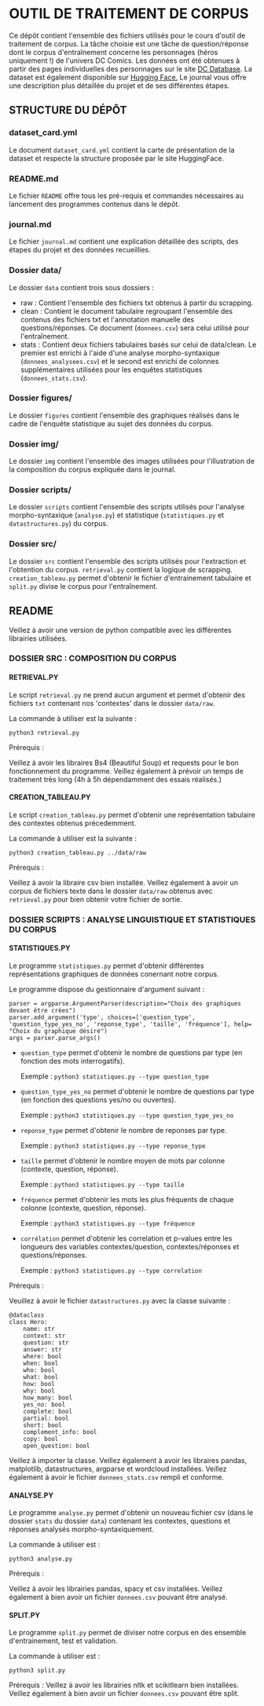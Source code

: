 # OUTIL DE TRAITEMENT DE CORPUS

Ce dépôt contient l'ensemble des fichiers utilisés pour le cours d'outil de traitement de corpus. La tâche choisie est une tâche de question/réponse dont le corpus d'entraînement concerne les personnages (héros uniquement !) de l'univers DC Comics. Les données ont été obtenues à partir des pages individuelles des personnages sur le site [DC Database]((https://dc.fandom.com/wiki/DC_Comics_Database)). La dataset est également disponible sur [Hugging Face.](https://huggingface.co/datasets/Kkarmin/dc_comics_qa) Le journal vous offre une description plus détaillée du projet et de ses différentes étapes. 

## STRUCTURE DU DÉPÔT 

### dataset_card.yml

Le document `dataset_card.yml` contient la carte de présentation de la dataset et respecte la structure proposée par le site HuggingFace.

### README.md

Le fichier `README` offre tous les pré-requis et commandes nécessaires au lancement des programmes contenus dans le dépôt.

### journal.md

Le fichier `journal.md` contient une explication détaillée des scripts, des étapes du projet et des données recueillies. 

### Dossier data/

Le dossier `data` contient trois sous dossiers :
- raw :
    Contient l'ensemble des fichiers txt obtenus à partir du scrapping.
- clean :
    Contient le document tabulaire regroupant l'ensemble des contenus des fichiers txt et l'annotation manuelle des questions/réponses. Ce document (`donnees.csv`) sera celui utilisé pour l'entraînement.
- stats :
    Contient deux fichiers tabulaires basés sur celui de data/clean. Le premier est enrichi à l'aide d'une analyse morpho-syntaxique (`donnees_analysees.csv`) et le second est enrichi de colonnes supplémentaires utilisées pour les enquêtes statistiques (`donnees_stats.csv`).

### Dossier figures/

Le dossier `figures` contient l'ensemble des graphiques réalisés dans le cadre de l'enquête statistique au sujet des données du corpus.

### Dossier img/

Le dossier `img` contient l'ensemble des images utilisées pour l'illustration de la composition du corpus expliquée dans le journal.

### Dossier scripts/

Le dossier `scripts` contient l'ensemble des scripts utilisés pour l'analyse morpho-syntaxique (`analyse.py`) et statistique (`statistiques.py` et `datastructures.py`) du corpus.

### Dossier src/

Le dossier `src` contient l'ensemble des scripts utilisés pour l'extraction et l'obtention du corpus. `retrieval.py` contient la logique de scrapping. `creation_tableau.py` permet d'obtenir le fichier d'entrainement tabulaire et `split.py` divise le corpus pour l'entraînement. 

## README

Veillez à avoir une version de python compatible avec les différentes librairies utilisées. 

### DOSSIER SRC : COMPOSITION DU CORPUS

#### RETRIEVAL.PY

Le script `retrieval.py` ne prend aucun argument et permet d'obtenir des fichiers `txt` contenant nos 'contextes' dans le dossier `data/raw`.

La commande à utiliser est la suivante : 

```python3 retrieval.py```

Prérequis : 

Veillez à avoir les libraires Bs4 (Beautiful Soup) et requests pour le bon fonctionnement du programme. Veillez également à prévoir un temps de traitement très long (4h à 5h dépendamment des essais réalisés.)

#### CREATION_TABLEAU.PY

Le script `creation_tableau.py` permet d'obtenir une représentation tabulaire des contextes obtenus précedemment. 

La commande à utiliser est la suivante : 

```python3 creation_tableau.py ../data/raw```

Prérequis :

Veillez à avoir la libraire csv bien installée. Veillez également à avoir un corpus de fichiers texte dans le dossier `data/raw` obtenus avec `retrieval.py` pour bien obtenir votre fichier de sortie. 

### DOSSIER SCRIPTS : ANALYSE LINGUISTIQUE ET STATISTIQUES DU CORPUS

#### STATISTIQUES.PY

Le programme `statistiques.py` permet d'obtenir différentes représentations graphiques de données conernant notre corpus.

Le programme dispose du gestionnaire d'argument suivant : 

```
parser = argparse.ArgumentParser(description="Choix des graphiques devant être crées")
parser.add_argument('type', choices=['question_type', 'question_type_yes_no', 'reponse_type', 'taille', 'fréquence'], help= "Choix du graphique désiré")
args = parser.parse_args()
```
- `question_type` permet d'obtenir le nombre de questions par type (en fonction des mots interrogatifs).
    
    Exemple : ```python3 statistiques.py --type question_type```

 - `question_type_yes_no` permet d'obtenir le nombre de questions par type (en fonction des questions yes/no ou ouvertes).
    
    Exemple : ```python3 statistiques.py --type question_type_yes_no```

 - `reponse_type` permet d'obtenir le nombre de reponses par type.
    
    Exemple : ```python3 statistiques.py --type reponse_type```

 - `taille` permet d'obtenir le nombre moyen de mots par colonne (contexte, question, réponse).
    
    Exemple : ```python3 statistiques.py --type taille```

 - `fréquence` permet d'obtenir les mots les plus fréquents de chaque colonne (contexte, question, réponse).
    
    Exemple : ```python3 statistiques.py --type fréquence```

- `corrélation` permet d'obtenir les correlation et p-values entre les longueurs des variables contextes/question, contextes/réponses et questions/réponses.

    Exemple : ```python3 statistiques.py --type correlation```


Prérequis :

Veuillez à avoir le fichier `datastructures.py` avec la classe suivante : 

```
@dataclass
class Hero: 
    name: str
    context: str
    question: str
    answer: str
    where: bool
    when: bool
    who: bool
    what: bool
    how: bool
    why: bool
    how_many: bool
    yes_no: bool
    complete: bool
    partial: bool
    short: bool
    complement_info: bool
    copy: bool
    open_question: bool

```
Veillez à importer la classe. Veillez également à avoir les libraires pandas, matplotlib, datastructures, argparse et wordcloud installées.
Veillez également à avoir le fichier `donnees_stats.csv` rempli et conforme.

#### ANALYSE.PY

Le programme `analyse.py` permet d'obtenir un nouveau fichier csv (dans le dossier `stats` du dossier `data`) contenant les contextes, questions et réponses analysés morpho-syntaxiquement.

La commande à utiliser est : 

```python3 analyse.py```

Prérequis :

Veillez à avoir les librairies pandas, spacy et csv installées. Veillez également à bien avoir un fichier `donnees.csv` pouvant être analysé.

#### SPLIT.PY 

Le programme `split.py` permet de diviser notre corpus en des ensemble d'entrainement, test et validation. 

La commande à utiliser est : 

```python3 split.py```

Prérequis :
Veillez à avoir les librairies nltk et scikitlearn bien installées. Veillez également à bien avoir un fichier `donnees.csv` pouvant être split.



